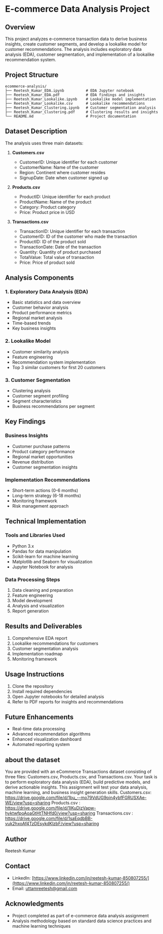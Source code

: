 # E-commerce Data Analysis Project

## Overview
This project analyzes e-commerce transaction data to derive business insights, create customer segments, and develop a lookalike model for customer recommendations. The analysis includes exploratory data analysis (EDA), customer segmentation, and implementation of a lookalike recommendation system.

## Project Structure
```
ecommerce-analysis/
├── Reetesh_Kumar_EDA.ipynb          # EDA Jupyter notebook
├── Reetesh_Kumar_EDA.pdf            # EDA findings and insights
├── Reetesh_Kumar_Lookalike.ipynb    # Lookalike model implementation
├── Reetesh_Kumar_Lookalike.csv      # Lookalike recommendations
├── Reetesh_Kumar_Clustering.ipynb   # Customer segmentation analysis
├── Reetesh_Kumar_Clustering.pdf     # Clustering results and insights
└── README.md                        # Project documentation
```

## Dataset Description
The analysis uses three main datasets:
1. **Customers.csv**
   - CustomerID: Unique identifier for each customer
   - CustomerName: Name of the customer
   - Region: Continent where customer resides
   - SignupDate: Date when customer signed up

2. **Products.csv**
   - ProductID: Unique identifier for each product
   - ProductName: Name of the product
   - Category: Product category
   - Price: Product price in USD

3. **Transactions.csv**
   - TransactionID: Unique identifier for each transaction
   - CustomerID: ID of the customer who made the transaction
   - ProductID: ID of the product sold
   - TransactionDate: Date of the transaction
   - Quantity: Quantity of product purchased
   - TotalValue: Total value of transaction
   - Price: Price of product sold

## Analysis Components

### 1. Exploratory Data Analysis (EDA)
- Basic statistics and data overview
- Customer behavior analysis
- Product performance metrics
- Regional market analysis
- Time-based trends
- Key business insights

### 2. Lookalike Model
- Customer similarity analysis
- Feature engineering
- Recommendation system implementation
- Top 3 similar customers for first 20 customers

### 3. Customer Segmentation
- Clustering analysis
- Customer segment profiling
- Segment characteristics
- Business recommendations per segment

## Key Findings

### Business Insights
- Customer purchase patterns
- Product category performance
- Regional market opportunities
- Revenue distribution
- Customer segmentation insights

### Implementation Recommendations
- Short-term actions (0-6 months)
- Long-term strategy (6-18 months)
- Monitoring framework
- Risk management approach

## Technical Implementation

### Tools and Libraries Used
- Python 3.x
- Pandas for data manipulation
- Scikit-learn for machine learning
- Matplotlib and Seaborn for visualization
- Jupyter Notebook for analysis

### Data Processing Steps
1. Data cleaning and preparation
2. Feature engineering
3. Model development
4. Analysis and visualization
5. Report generation

## Results and Deliverables
1. Comprehensive EDA report
2. Lookalike recommendations for customers
3. Customer segmentation analysis
4. Implementation roadmap
5. Monitoring framework

## Usage Instructions
1. Clone the repository
2. Install required dependencies
3. Open Jupyter notebooks for detailed analysis
4. Refer to PDF reports for insights and recommendations

## Future Enhancements
- Real-time data processing
- Advanced recommendation algorithms
- Enhanced visualization dashboard
- Automated reporting system

## about the dataset
You are provided with an eCommerce Transactions dataset consisting of three files:
Customers.csv, Products.csv, and Transactions.csv. Your task is to perform
exploratory data analysis (EDA), build predictive models, and derive actionable insights. This
assignment will test your data analysis, machine learning, and business insight generation skills.
Customers.csv:
https://drive.google.com/file/d/1bu_--mo79VdUG9oin4ybfFGRUSXAe-WE/view?usp=sharing
Products.csv :
https://drive.google.com/file/d/1IKuDizVapw-hyktwfpoAoaGtHtTNHfd0/view?usp=sharing
Transactions.csv :
https://drive.google.com/file/d/1saEqdbBB-vuk2hxoAf4TzDEsykdKlzbF/view?usp=sharing

## Author
Reetesh Kumar

## Contact
- LinkedIn: [https://www.linkedin.com/in/reetesh-kumar-850807255/](https://www.linkedin.com/in/reetesh-kumar-850807255/)
- Email: uttamreetesh@gmail.com

## Acknowledgments
- Project completed as part of e-commerce data analysis assignment
- Analysis methodology based on standard data science practices and machine learning techniques
